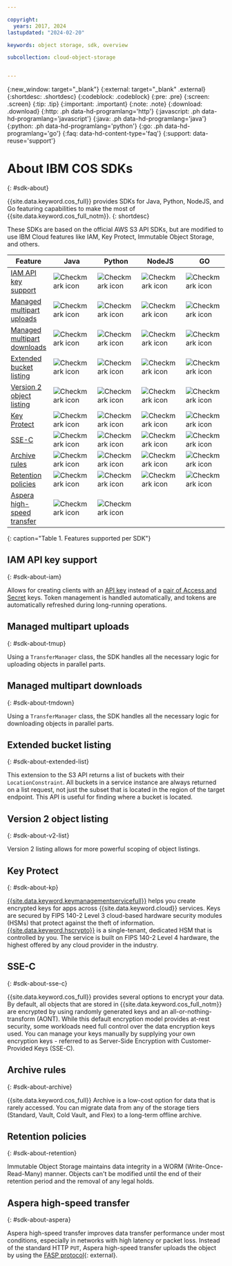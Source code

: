 ```yaml
---

copyright:
  years: 2017, 2024
lastupdated: "2024-02-20"

keywords: object storage, sdk, overview

subcollection: cloud-object-storage


---
```

{:new_window: target="_blank"}
{:external: target="_blank" .external}
{:shortdesc: .shortdesc}
{:codeblock: .codeblock}
{:pre: .pre}
{:screen: .screen}
{:tip: .tip}
{:important: .important}
{:note: .note}
{:download: .download}
{:http: .ph data-hd-programlang='http'}
{:javascript: .ph data-hd-programlang='javascript'}
{:java: .ph data-hd-programlang='java'}
{:python: .ph data-hd-programlang='python'}
{:go: .ph data-hd-programlang='go'}
{:faq: data-hd-content-type='faq'}
{:support: data-reuse='support'}

# About IBM COS SDKs
{: #sdk-about}

{{site.data.keyword.cos_full}} provides SDKs for Java, Python, NodeJS, and Go featuring capabilities to make the most of {{site.data.keyword.cos_full_notm}}.
{: shortdesc}

These SDKs are based on the official AWS S3 API SDKs, but are modified to use IBM Cloud features like IAM, Key Protect, Immutable Object Storage, and others.

| Feature                                             | Java                                              | Python                                            | NodeJS                                            | GO                                                | CLI                                               |  Terraform                                              |
|-----------------------------------------------------|---------------------------------------------------|---------------------------------------------------|---------------------------------------------------|---------------------------------------------------|---------------------------------------------------|---------------------------------------------------|
| [IAM API key support](#sdk-about-iam)               | ![Checkmark icon](../../icons/checkmark-icon.svg) | ![Checkmark icon](../../icons/checkmark-icon.svg) | ![Checkmark icon](../../icons/checkmark-icon.svg) | ![Checkmark icon](../../icons/checkmark-icon.svg) | ![Checkmark icon](../../icons/checkmark-icon.svg) |![Checkmark icon](../../icons/checkmark-icon.svg)
| [Managed multipart uploads](#sdk-about-tmup)        | ![Checkmark icon](../../icons/checkmark-icon.svg) | ![Checkmark icon](../../icons/checkmark-icon.svg) | ![Checkmark icon](../../icons/checkmark-icon.svg) | ![Checkmark icon](../../icons/checkmark-icon.svg) | ![Checkmark icon](../../icons/checkmark-icon.svg) |  |
| [Managed multipart downloads](#sdk-about-tmdown)    | ![Checkmark icon](../../icons/checkmark-icon.svg) | ![Checkmark icon](../../icons/checkmark-icon.svg) | ![Checkmark icon](../../icons/checkmark-icon.svg) | ![Checkmark icon](../../icons/checkmark-icon.svg) |
| [Extended bucket listing](#sdk-about-extended-list) | ![Checkmark icon](../../icons/checkmark-icon.svg) | ![Checkmark icon](../../icons/checkmark-icon.svg) | ![Checkmark icon](../../icons/checkmark-icon.svg) | ![Checkmark icon](../../icons/checkmark-icon.svg) | ![Checkmark icon](../../icons/checkmark-icon.svg) |
| [Version 2 object listing](#sdk-about-v2-list)      | ![Checkmark icon](../../icons/checkmark-icon.svg) | ![Checkmark icon](../../icons/checkmark-icon.svg) | ![Checkmark icon](../../icons/checkmark-icon.svg) | ![Checkmark icon](../../icons/checkmark-icon.svg) |                                                  |
| [Key Protect](#sdk-about-kp)                        | ![Checkmark icon](../../icons/checkmark-icon.svg) | ![Checkmark icon](../../icons/checkmark-icon.svg) | ![Checkmark icon](../../icons/checkmark-icon.svg) | ![Checkmark icon](../../icons/checkmark-icon.svg) |  | ![Checkmark icon](../../icons/checkmark-icon.svg)
| [SSE-C](#sdk-about-sse-c)                           | ![Checkmark icon](../../icons/checkmark-icon.svg) | ![Checkmark icon](../../icons/checkmark-icon.svg) | ![Checkmark icon](../../icons/checkmark-icon.svg) | ![Checkmark icon](../../icons/checkmark-icon.svg) |
| [Archive rules](#sdk-about-archive)                 | ![Checkmark icon](../../icons/checkmark-icon.svg) | ![Checkmark icon](../../icons/checkmark-icon.svg) | ![Checkmark icon](../../icons/checkmark-icon.svg) | ![Checkmark icon](../../icons/checkmark-icon.svg) |     | ![Checkmark icon](../../icons/checkmark-icon.svg)
| [Retention policies](#sdk-about-retention)          | ![Checkmark icon](../../icons/checkmark-icon.svg) | ![Checkmark icon](../../icons/checkmark-icon.svg) | ![Checkmark icon](../../icons/checkmark-icon.svg) | ![Checkmark icon](../../icons/checkmark-icon.svg) |        | ![Checkmark icon](../../icons/checkmark-icon.svg)
| [Aspera high-speed transfer](#sdk-about-aspera)     | ![Checkmark icon](../../icons/checkmark-icon.svg) | ![Checkmark icon](../../icons/checkmark-icon.svg) |                      &nbsp;                        |                             &nbsp;                      |                     &nbsp;                        |
{: caption="Table 1. Features supported per SDK"}

## IAM API key support
{: #sdk-about-iam}

Allows for creating clients with an [API key](/docs/account?topic=account-iamoverview#iamoverview) instead of a [pair of Access and Secret](/docs/cloud-object-storage?topic=cloud-object-storage-uhc-hmac-credentials-main) keys.
Token management is handled automatically, and tokens are automatically refreshed during long-running operations.

## Managed multipart uploads
{: #sdk-about-tmup}

Using a `TransferManager` class, the SDK handles all the necessary logic for uploading objects in parallel parts.

## Managed multipart downloads
{: #sdk-about-tmdown}

Using a `TransferManager` class, the SDK handles all the necessary logic for downloading objects in parallel parts.

## Extended bucket listing
{: #sdk-about-extended-list}

This extension to the S3 API returns a list of buckets with their `LocationConstraint`.
All buckets in a service instance are always returned on a list request, not just the subset that is located in the region of the target endpoint. This API is useful for finding where a bucket is located.

## Version 2 object listing
{: #sdk-about-v2-list}

Version 2 listing allows for more powerful scoping of object listings.

## Key Protect
{: #sdk-about-kp}

[{{site.data.keyword.keymanagementservicefull}}](/docs/key-protect?topic=key-protect-about) helps you create encrypted keys for apps across {{site.data.keyword.cloud}} services. Keys are secured by FIPS 140-2 Level 3 cloud-based hardware security modules (HSMs) that protect against the theft of information. [{{site.data.keyword.hscrypto}}](/docs/hs-crypto?topic=hs-crypto-overview) is a single-tenant, dedicated HSM that is controlled by you. The service is built on FIPS 140-2 Level 4 hardware, the highest offered by any cloud provider in the industry.

## SSE-C
{: #sdk-about-sse-c}

{{site.data.keyword.cos_full}} provides several options to encrypt your data. By default, all objects that are stored in {{site.data.keyword.cos_full_notm}} are encrypted by using randomly generated keys and an all-or-nothing-transform (AONT). While this default encryption model provides at-rest security, some workloads need full control over the data encryption keys used. You can manage your keys manually by supplying your own encryption keys - referred to as Server-Side Encryption with Customer-Provided Keys (SSE-C).

## Archive rules
{: #sdk-about-archive}

{{site.data.keyword.cos_full}} Archive is a low-cost option for data that is rarely accessed. You can migrate data from any of the storage tiers (Standard, Vault, Cold Vault, and Flex) to a long-term offline archive.

## Retention policies
{: #sdk-about-retention}

Immutable Object Storage maintains data integrity in a WORM (Write-Once-Read-Many) manner. Objects can't be modified until the end of their retention period and the removal of any legal holds.

## Aspera high-speed transfer
{: #sdk-about-aspera}

Aspera high-speed transfer improves data transfer performance under most conditions, especially in networks with high latency or packet loss. Instead of the standard HTTP `PUT`, Aspera high-speed transfer uploads the object by using the [FASP protocol](https://www.ibm.com/products/aspera){: external}.